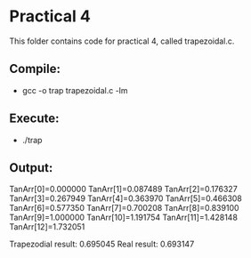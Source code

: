 # Practical 4

This folder contains code for practical 4, called trapezoidal.c.

## Compile:

* gcc -o trap trapezoidal.c -lm

## Execute:

* ./trap

## Output:

TanArr[0]=0.000000
TanArr[1]=0.087489
TanArr[2]=0.176327
TanArr[3]=0.267949
TanArr[4]=0.363970
TanArr[5]=0.466308
TanArr[6]=0.577350
TanArr[7]=0.700208
TanArr[8]=0.839100
TanArr[9]=1.000000
TanArr[10]=1.191754
TanArr[11]=1.428148
TanArr[12]=1.732051

Trapezodial result: 0.695045
Real result: 0.693147

